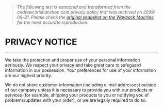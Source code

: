 > *The following text is extracted and transformed from the andrewchristianshop.com privacy policy that was archived on 2009-06-21. Please check the [original snapshot on the Wayback Machine](https://web.archive.org/web/20090621230927id_/http%3A//www.andrewchristianshop.com/content.aspx%3Fpagename%3DPrivacyNotice) for the most accurate reproduction.*

# PRIVACY NOTICE

---  
  
We take the protection and proper use of your personal information seriously. We respect your privacy and take great care to safeguard information in our possession. Your preferences for use of your information are our highest priority. 

We do not share customer information (including e-mail addresses) outside of our company unless it is necessary to provide you with our products or services (for example, shipping your products to you or notifying you of problems/updates with your order), or we are legally required to do so. 
